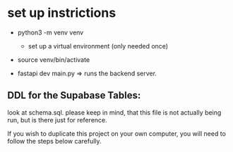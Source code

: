 # set up instrictions

- python3 -m venv venv
  - set up a virtual environment (only needed once)
- source venv/bin/activate

- fastapi dev main.py => runs the backend server.

## DDL for the Supabase Tables:

look at schema.sql. please keep in mind, that this file is not actually being run, but is there just for reference.

If you wish to duplicate this project on your own computer, you will need to follow the steps below carefully.
